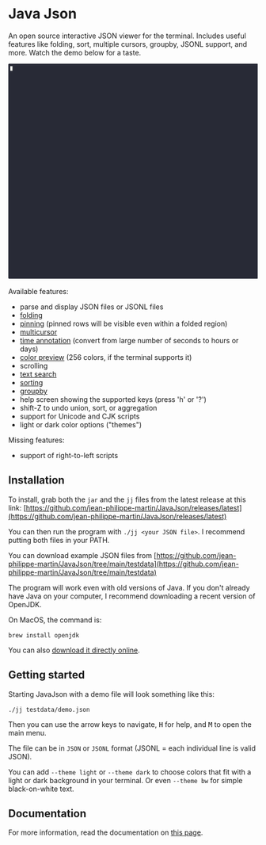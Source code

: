 # Java Json

An open source interactive JSON viewer for the terminal. Includes useful features like folding, sort,
multiple cursors, groupby, JSONL support, and more. Watch the demo below for a taste.

![demo](doc/demo.gif)

Available features:

- parse and display JSON files or JSONL files
- [folding](doc/features.md#folding)
- [pinning](doc/features.md#pinning) (pinned rows will be visible even within a folded region)
- [multicursor](doc/features.md#multicursor)
- [time annotation](doc/features.md#annotations) (convert from large number of seconds to hours or days)
- [color preview](doc/features.md#annotations) (256 colors, if the terminal supports it)
- scrolling
- [text search](doc/features.md#search)
- [sorting](doc/features.md#sorting)
- [groupby](doc/features.md#groupby)
- help screen showing the supported keys (press 'h' or '?')
- shift-Z to undo union, sort, or aggregation
- support for Unicode and CJK scripts
- light or dark color options ("themes")

Missing features:
- support of right-to-left scripts

## Installation

To install, grab both the `jar` and the `jj` files from the latest release at this link:
[https://github.com/jean-philippe-martin/JavaJson/releases/latest](https://github.com/jean-philippe-martin/JavaJson/releases/latest)

You can then run the program with `./jj <your JSON file>`.
I recommend putting both files in your PATH.

You can download example JSON files from 
[https://github.com/jean-philippe-martin/JavaJson/tree/main/testdata](https://github.com/jean-philippe-martin/JavaJson/tree/main/testdata)

The program will work even with old versions of Java. If you don't already have Java on your computer,
I recommend downloading a recent version of OpenJDK.

On MacOS, the command is:

```
brew install openjdk
```

You can also [download it directly online](https://jdk.java.net/24/).

## Getting started

Starting JavaJson with a demo file will look something like this:

```
./jj testdata/demo.json	
```

Then you can use the arrow keys to navigate, <kbd>H</kbd> for help, 
and <kbd>M</kbd> to open the main menu.

The file can be in `JSON` or `JSONL` format (JSONL = each individual line is valid JSON).

You can add `--theme light` or `--theme dark` to choose colors that fit with a light or dark background in
your terminal. Or even `--theme bw` for simple black-on-white text.

## Documentation

For more information, read the documentation on [this page](doc/features.md).
